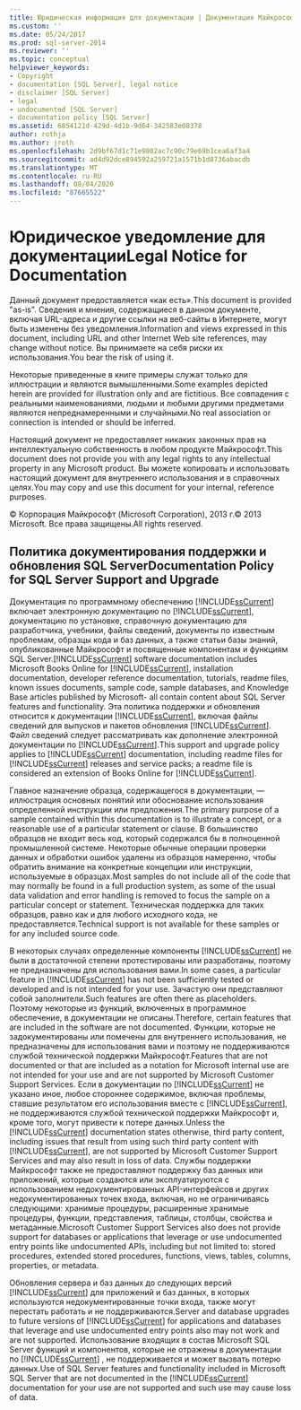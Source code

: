 ```yaml
---
title: Юридическая информация для документации | Документация Майкрософт
ms.custom: ''
ms.date: 05/24/2017
ms.prod: sql-server-2014
ms.reviewer: ''
ms.topic: conceptual
helpviewer_keywords:
- Copyright
- documentation [SQL Server], legal notice
- disclaimer [SQL Server]
- legal
- undocumented [SQL Server]
- documentation policy [SQL Server]
ms.assetid: 6854121d-429d-4d1b-9d64-342583e08378
author: rothja
ms.author: jroth
ms.openlocfilehash: 2d9bf67d1c71e9802ac7c90c79e69b1cea6af3a4
ms.sourcegitcommit: ad4d92dce894592a259721a1571b1d8736abacdb
ms.translationtype: MT
ms.contentlocale: ru-RU
ms.lasthandoff: 08/04/2020
ms.locfileid: "87665522"
---
```

# <a name="legal-notice-for-documentation"></a><span data-ttu-id="c95a1-102">Юридическое уведомление для документации</span><span class="sxs-lookup"><span data-stu-id="c95a1-102">Legal Notice for Documentation</span></span>
  <span data-ttu-id="c95a1-103">Данный документ предоставляется «как есть».</span><span class="sxs-lookup"><span data-stu-id="c95a1-103">This document is provided "as-is".</span></span> <span data-ttu-id="c95a1-104">Сведения и мнения, содержащиеся в данном документе, включая URL-адреса и другие ссылки на веб-сайты в Интернете, могут быть изменены без уведомления.</span><span class="sxs-lookup"><span data-stu-id="c95a1-104">Information and views expressed in this document, including URL and other Internet Web site references, may change without notice.</span></span> <span data-ttu-id="c95a1-105">Вы принимаете на себя риски их использования.</span><span class="sxs-lookup"><span data-stu-id="c95a1-105">You bear the risk of using it.</span></span>  
  
 <span data-ttu-id="c95a1-106">Некоторые приведенные в книге примеры служат только для иллюстрации и являются вымышленными.</span><span class="sxs-lookup"><span data-stu-id="c95a1-106">Some examples depicted herein are provided for illustration only and are fictitious.</span></span> <span data-ttu-id="c95a1-107">Все совпадения с реальными наименованиями, людьми и любыми другими предметами являются непреднамеренными и случайными.</span><span class="sxs-lookup"><span data-stu-id="c95a1-107">No real association or connection is intended or should be inferred.</span></span>  
  
 <span data-ttu-id="c95a1-108">Настоящий документ не предоставляет никаких законных прав на интеллектуальную собственность в любом продукте Майкрософт.</span><span class="sxs-lookup"><span data-stu-id="c95a1-108">This document does not provide you with any legal rights to any intellectual property in any Microsoft product.</span></span> <span data-ttu-id="c95a1-109">Вы можете копировать и использовать настоящий документ для внутреннего использования и в справочных целях.</span><span class="sxs-lookup"><span data-stu-id="c95a1-109">You may copy and use this document for your internal, reference purposes.</span></span>  
  
 <span data-ttu-id="c95a1-110">© Корпорация Майкрософт (Microsoft Corporation), 2013 г.</span><span class="sxs-lookup"><span data-stu-id="c95a1-110">© 2013 Microsoft.</span></span> <span data-ttu-id="c95a1-111">Все права защищены.</span><span class="sxs-lookup"><span data-stu-id="c95a1-111">All rights reserved.</span></span>  
  
## <a name="documentation-policy-for-sql-server-support-and-upgrade"></a><span data-ttu-id="c95a1-112">Политика документирования поддержки и обновления SQL Server</span><span class="sxs-lookup"><span data-stu-id="c95a1-112">Documentation Policy for SQL Server Support and Upgrade</span></span>  
 <span data-ttu-id="c95a1-113">Документация по программному обеспечению [!INCLUDE[ssCurrent](../includes/sscurrent-md.md)] включает электронную документацию по [!INCLUDE[ssCurrent](../includes/sscurrent-md.md)], документацию по установке, справочную документацию для разработчика, учебники, файлы сведений, документы по известным проблемам, образцы кода и баз данных, а также статьи базы знаний, опубликованные Майкрософт и посвященные компонентам и функциям SQL Server.</span><span class="sxs-lookup"><span data-stu-id="c95a1-113">[!INCLUDE[ssCurrent](../includes/sscurrent-md.md)] software documentation includes Microsoft Books Online for [!INCLUDE[ssCurrent](../includes/sscurrent-md.md)], installation documentation, developer reference documentation, tutorials,  readme files, known issues documents, sample code, sample databases, and Knowledge Base articles published by Microsoft- all contain content about SQL Server features and functionality.</span></span> <span data-ttu-id="c95a1-114">Эта политика поддержки и обновления относится к документации [!INCLUDE[ssCurrent](../includes/sscurrent-md.md)], включая файлы сведений для выпусков и пакетов обновления [!INCLUDE[ssCurrent](../includes/sscurrent-md.md)]. Файл сведений следует рассматривать как дополнение электронной документации по [!INCLUDE[ssCurrent](../includes/sscurrent-md.md)].</span><span class="sxs-lookup"><span data-stu-id="c95a1-114">This support and upgrade policy applies to [!INCLUDE[ssCurrent](../includes/sscurrent-md.md)] documentation, including readme files for [!INCLUDE[ssCurrent](../includes/sscurrent-md.md)] releases and service packs; a readme file is considered an extension of Books Online for [!INCLUDE[ssCurrent](../includes/sscurrent-md.md)].</span></span>  
  
 <span data-ttu-id="c95a1-115">Главное назначение образца, содержащегося в документации, — иллюстрация основных понятий или обоснование использования определенной инструкции или предложения.</span><span class="sxs-lookup"><span data-stu-id="c95a1-115">The primary purpose of a sample contained within this documentation is to illustrate a concept, or a reasonable use of a particular statement or clause.</span></span> <span data-ttu-id="c95a1-116">В большинство образцов не входит весь код, который содержался бы в полноценной промышленной системе. Некоторые обычные операции проверки данных и обработки ошибок удалены из образцов намеренно, чтобы обратить внимание на конкретные концепции или инструкции, используемые в образцах.</span><span class="sxs-lookup"><span data-stu-id="c95a1-116">Most samples do not include all of the code that may normally be found in a full production system, as some of the usual data validation and error handling is removed to focus the sample on a particular concept or statement.</span></span> <span data-ttu-id="c95a1-117">Техническая поддержка для таких образцов, равно как и для любого исходного кода, не предоставляется.</span><span class="sxs-lookup"><span data-stu-id="c95a1-117">Technical support is not available for these samples or for any included source code.</span></span>  
  
 <span data-ttu-id="c95a1-118">В некоторых случаях определенные компоненты [!INCLUDE[ssCurrent](../includes/sscurrent-md.md)] не были в достаточной степени протестированы или разработаны, поэтому не предназначены для использования вами.</span><span class="sxs-lookup"><span data-stu-id="c95a1-118">In some cases, a particular feature in [!INCLUDE[ssCurrent](../includes/sscurrent-md.md)] has not been sufficiently tested or developed and is not intended for your use.</span></span> <span data-ttu-id="c95a1-119">Зачастую они представляют собой заполнители.</span><span class="sxs-lookup"><span data-stu-id="c95a1-119">Such features are often there as placeholders.</span></span> <span data-ttu-id="c95a1-120">Поэтому некоторые из функций, включенных в программное обеспечение, в документации не описаны.</span><span class="sxs-lookup"><span data-stu-id="c95a1-120">Therefore, certain features that are included in the software are not documented.</span></span> <span data-ttu-id="c95a1-121">Функции, которые не задокументированы или помечены для внутреннего использования, не предназначены для использования вами и поэтому не поддерживаются службой технической поддержки Майкрософт.</span><span class="sxs-lookup"><span data-stu-id="c95a1-121">Features that are not documented or that are included as a notation for Microsoft internal use are not intended for your use and are not supported by Microsoft Customer Support Services.</span></span> <span data-ttu-id="c95a1-122">Если в документации по [!INCLUDE[ssCurrent](../includes/sscurrent-md.md)] не указано иное, любое стороннее содержимое, включая проблемы, ставшие результатом его использования вместе с [!INCLUDE[ssCurrent](../includes/sscurrent-md.md)], не поддерживаются службой технической поддержки Майкрософт и, кроме того, могут привести к потере данных.</span><span class="sxs-lookup"><span data-stu-id="c95a1-122">Unless the [!INCLUDE[ssCurrent](../includes/sscurrent-md.md)] documentation states otherwise, third party content, including issues that result from using such third party content with [!INCLUDE[ssCurrent](../includes/sscurrent-md.md)], are not supported by Microsoft Customer Support Services and may also result in loss of data.</span></span> <span data-ttu-id="c95a1-123">Службы поддержки Майкрософт также не предоставляют поддержку баз данных или приложений, которые создаются или эксплуатируются с использованием недокументированных API-интерфейсов и других недокументированных точек входа, включая, но не ограничиваясь следующими: хранимые процедуры, расширенные хранимые процедуры, функции, представления, таблицы, столбцы, свойства и метаданные.</span><span class="sxs-lookup"><span data-stu-id="c95a1-123">Microsoft Customer Support Services also does not provide support for databases or applications that leverage or use undocumented entry points like undocumented APIs, including but not limited to: stored procedures, extended stored procedures, functions, views, tables, columns, properties, or metadata.</span></span>  
  
 <span data-ttu-id="c95a1-124">Обновления сервера и баз данных до следующих версий [!INCLUDE[ssCurrent](../includes/sscurrent-md.md)] для приложений и баз данных, в которых используются недокументированные точки входа, также могут перестать работать и не поддерживаются.</span><span class="sxs-lookup"><span data-stu-id="c95a1-124">Server and database upgrades to future versions of [!INCLUDE[ssCurrent](../includes/sscurrent-md.md)] for applications and databases that leverage and use undocumented entry points also may not work and are not supported.</span></span> <span data-ttu-id="c95a1-125">Использование входящих в состав Microsoft SQL Server функций и компонентов, которые не отражены в документации по [!INCLUDE[ssCurrent](../includes/sscurrent-md.md)] , не поддерживается и может вызвать потерю данных.</span><span class="sxs-lookup"><span data-stu-id="c95a1-125">Use of SQL Server features and functionality included in Microsoft SQL Server that are not documented in the [!INCLUDE[ssCurrent](../includes/sscurrent-md.md)] documentation for your use are not supported and such use may cause loss of data.</span></span>  
  
  
